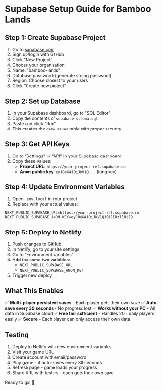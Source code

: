 # Supabase Setup Guide for Bamboo Lands

## Step 1: Create Supabase Project

1. Go to [supabase.com](https://supabase.com)
2. Sign up/login with GitHub
3. Click "New Project"
4. Choose your organization
5. Name: "bamboo-lands" 
6. Database password: (generate strong password)
7. Region: Choose closest to your users
8. Click "Create new project"

## Step 2: Set up Database

1. In your Supabase dashboard, go to "SQL Editor"
2. Copy the contents of `supabase-schema.sql` 
3. Paste and click "Run"
4. This creates the `game_saves` table with proper security

## Step 3: Get API Keys

1. Go to "Settings" → "API" in your Supabase dashboard
2. Copy these values:
   - **Project URL**: `https://your-project-ref.supabase.co`
   - **Anon public key**: `eyJ0eXAiOiJKV1Q...` (long key)

## Step 4: Update Environment Variables

1. Open `.env.local` in your project
2. Replace with your actual values:
```env
NEXT_PUBLIC_SUPABASE_URL=https://your-project-ref.supabase.co
NEXT_PUBLIC_SUPABASE_ANON_KEY=eyJ0eXAiOiJKV1QiOiJIUzI1NiJ9...
```

## Step 5: Deploy to Netlify

1. Push changes to GitHub
2. In Netlify, go to your site settings
3. Go to "Environment variables"
4. Add the same two variables:
   - `NEXT_PUBLIC_SUPABASE_URL`
   - `NEXT_PUBLIC_SUPABASE_ANON_KEY`
5. Trigger new deploy

## What This Enables

✅ **Multi-player persistent saves** - Each player gets their own save
✅ **Auto-save every 30 seconds** - No progress lost
✅ **Works without your PC** - All data in Supabase cloud
✅ **Free tier sufficient** - Handles 20+ daily players easily
✅ **Secure** - Each player can only access their own data

## Testing

1. Deploy to Netlify with new environment variables
2. Visit your game URL
3. Create account with email/password  
4. Play game - it auto-saves every 30 seconds
5. Refresh page - game loads your progress
6. Share URL with testers - each gets their own save

Ready to go! 🎋